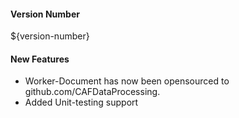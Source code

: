 #### Version Number
${version-number}

#### New Features

* Worker-Document has now been opensourced to github.com/CAFDataProcessing.
* Added Unit-testing support